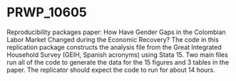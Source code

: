 # PRWP_10605
Reproducibility packages paper: How Have Gender Gaps in the Colombian Labor Market Changed during the Economic Recovery?
The code in this replication package constructs the analysis file from the Great Integrated Household Survey (GEIH, Spanish acronyms) using Stata 15. Two main files run all of the code to generate the data for the 15 figures and 3 tables in the paper. The replicator should expect the code to run for about 14 hours.

